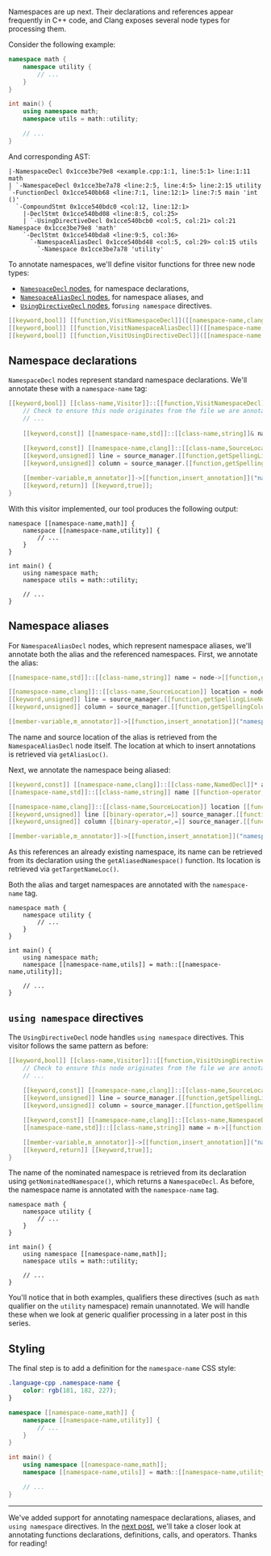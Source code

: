 
Namespaces are up next.
Their declarations and references appear frequently in C++ code, and Clang exposes several node types for processing them.

Consider the following example:
```cpp
namespace math {
    namespace utility {
        // ...
    }
}

int main() {
    using namespace math;
    namespace utils = math::utility;

    // ...
}
```
And corresponding AST:
```text
|-NamespaceDecl 0x1cce3be79e8 <example.cpp:1:1, line:5:1> line:1:11 math
| `-NamespaceDecl 0x1cce3be7a78 <line:2:5, line:4:5> line:2:15 utility
`-FunctionDecl 0x1cce540bb68 <line:7:1, line:12:1> line:7:5 main 'int ()'
  `-CompoundStmt 0x1cce540bdc0 <col:12, line:12:1>
    |-DeclStmt 0x1cce540bd08 <line:8:5, col:25>
    | `-UsingDirectiveDecl 0x1cce540bcb0 <col:5, col:21> col:21 Namespace 0x1cce3be79e8 'math'
    `-DeclStmt 0x1cce540bda8 <line:9:5, col:36>
      `-NamespaceAliasDecl 0x1cce540bd48 <col:5, col:29> col:15 utils
        `-Namespace 0x1cce3be7a78 'utility'
```

To annotate namespaces, we'll define visitor functions for three new node types:
- [`NamespaceDecl` nodes](https://clang.llvm.org/doxygen/classclang_1_1NamespaceDecl.html), for namespace declarations,
- [`NamespaceAliasDecl` nodes](https://clang.llvm.org/doxygen/classclang_1_1NamespaceAliasDecl.html), for namespace aliases, and
- [`UsingDirectiveDecl` nodes](https://clang.llvm.org/doxygen/classclang_1_1UsingDirectiveDecl.html), for`using namespace` directives.
```cpp title:{visitor.hpp}
[[keyword,bool]] [[function,VisitNamespaceDecl]]([[namespace-name,clang]]::[[class-name,NamespaceDecl]]* node);
[[keyword,bool]] [[function,VisitNamespaceAliasDecl]]([[namespace-name,clang]]::[[class-name,NamespaceAliasDecl]]* node);
[[keyword,bool]] [[function,VisitUsingDirectiveDecl]]([[namespace-name,clang]]::[[class-name,UsingDirectiveDecl]]* node);
```

## Namespace declarations

`NamespaceDecl` nodes represent standard namespace declarations.
We'll annotate these with a `namespace-name` tag:
```cpp line-numbers;{enabled} title:{visitor.cpp}
[[keyword,bool]] [[class-name,Visitor]]::[[function,VisitNamespaceDecl]]([[namespace-name,clang]]::[[class-name,NamespaceDecl]]* node) {
    // Check to ensure this node originates from the file we are annotating
    // ...
    
    [[keyword,const]] [[namespace-name,std]]::[[class-name,string]]& name = node->[[function,getNameAsString]]();
    
    [[keyword,const]] [[namespace-name,clang]]::[[class-name,SourceLocation]]& source_location = node->[[function,getLocation]]();
    [[keyword,unsigned]] line = source_manager.[[function,getSpellingLineNumber]](source_location);
    [[keyword,unsigned]] column = source_manager.[[function,getSpellingColumnNumber]](source_location);

    [[member-variable,m_annotator]]->[[function,insert_annotation]]("namespace-name", line, column, name.[[function,length]]());
    [[keyword,return]] [[keyword,true]];
}
```
With this visitor implemented, our tool produces the following output:
```text added:{1,2}
namespace [[namespace-name,math]] {
    namespace [[namespace-name,utility]] {
        // ...
    }
}

int main() {
    using namespace math;
    namespace utils = math::utility;

    // ...
}
```

## Namespace aliases

For `NamespaceAliasDecl` nodes, which represent namespace aliases, we'll annotate both the alias and the referenced namespaces.
First, we annotate the alias:
```cpp title:{visitor.cpp}
[[namespace-name,std]]::[[class-name,string]] name = node->[[function,getNameAsString]]();

[[namespace-name,clang]]::[[class-name,SourceLocation]] location = node->[[function,getAliasLoc]]();
[[keyword,unsigned]] line = source_manager.[[function,getSpellingLineNumber]](location);
[[keyword,unsigned]] column = source_manager.[[function,getSpellingColumnNumber]](location);

[[member-variable,m_annotator]]->[[function,insert_annotation]]("namespace-name", line, column, name.[[function,length]]());
```
The name and source location of the alias is retrieved from the `NamespaceAliasDecl` node itself.
The location at which to insert annotations is retrieved via `getAliasLoc()`.

Next, we annotate the namespace being aliased:
```cpp title:{visitor.cpp}
[[keyword,const]] [[namespace-name,clang]]::[[class-name,NamedDecl]]* aliased = node->[[function,getAliasedNamespace]]();
[[namespace-name,std]]::[[class-name,string]] name [[function-operator,=]] aliased->[[function,getNameAsString]]();

[[namespace-name,clang]]::[[class-name,SourceLocation]] location [[function-operator,=]] node->[[function,getTargetNameLoc]]();
[[keyword,unsigned]] line [[binary-operator,=]] source_manager.[[function,getSpellingLineNumber]](location);
[[keyword,unsigned]] column [[binary-operator,=]] source_manager.[[function,getSpellingColumnNumber]](location);

[[member-variable,m_annotator]]->[[function,insert_annotation]]("namespace-name", line, column, name.[[function,length]]());
```
As this references an already existing namespace, its name can be retrieved from its declaration using the `getAliasedNamespace()` function.
Its location is retrieved via `getTargetNameLoc()`.

Both the alias and target namespaces are annotated with the `namespace-name` tag.
```text added:{9}
namespace math {
    namespace utility {
        // ...
    }
}

int main() {
    using namespace math;
    namespace [[namespace-name,utils]] = math::[[namespace-name,utility]];

    // ...
}
```

## `using namespace` directives

The `UsingDirectiveDecl` node handles `using namespace` directives.
This visitor follows the same pattern as before:
```cpp line-numbers:{enabled} title:{visitor.cpp}
[[keyword,bool]] [[class-name,Visitor]]::[[function,VisitUsingDirectiveDecl]]([[namespace-name,clang]]::[[class-name,UsingDirectiveDecl]]* node) {
    // Check to ensure this node originates from the file we are annotating
    // ...
    
    [[keyword,const]] [[namespace-name,clang]]::[[class-name,SourceLocation]]& location = node->[[function,getLocation]]();
    [[keyword,unsigned]] line = source_manager.[[function,getSpellingLineNumber]](location);
    [[keyword,unsigned]] column = source_manager.[[function,getSpellingColumnNumber]](location);

    [[keyword,const]] [[namespace-name,clang]]::[[class-name,NamespaceDecl]]* n = node->[[function,getNominatedNamespace]]();
    [[namespace-name,std]]::[[class-name,string]] name = n->[[function,getNameAsString]]();

    [[member-variable,m_annotator]]->[[function,insert_annotation]]("namespace-name", line, column, name.[[function,length]]());
    [[keyword,return]] [[keyword,true]];
}
```
The name of the nominated namespace is retrieved from its declaration using `getNominatedNamespace()`, which returns a `NamespaceDecl`.
As before, the namespace name is annotated with the `namespace-name` tag.
```text added:{8}
namespace math {
    namespace utility {
        // ...
    }
}

int main() {
    using namespace [[namespace-name,math]];
    namespace utils = math::utility;

    // ...
}
```

You'll notice that in both examples, qualifiers these directives (such as `math` qualifier on the `utility` namespace) remain unannotated.
We will handle these when we look at generic qualifier processing in a later post in this series.

## Styling 
The final step is to add a definition for the `namespace-name` CSS style:
```css
.language-cpp .namespace-name {
    color: rgb(181, 182, 227);
}
```

```cpp
namespace [[namespace-name,math]] {
    namespace [[namespace-name,utility]] {
        // ...
    }
}

int main() {
    using namespace [[namespace-name,math]];
    namespace [[namespace-name,utils]] = math::[[namespace-name,utility]];

    // ...
}
```

---

We've added support for annotating namespace declarations, aliases, and `using namespace` directives.
In the [next post](), we'll take a closer look at annotating functions declarations, definitions, calls, and operators.
Thanks for reading!

